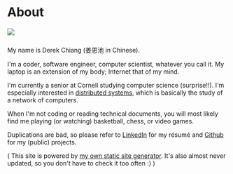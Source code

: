 # About

##### ![](/images/me.jpg)

My name is Derek Chiang (姜恩池 in Chinese).

I'm a coder, software engineer, computer scientist, whatever you call it.  My laptop is an extension of my body; Internet that of my mind.

I'm currently a senior at Cornell studying computer science (surprise!!). I'm especially interested in [distributed systems](http://en.wikipedia.org/wiki/Distributed_computing), which is basically the study of a network of computers.

When I'm not coding or reading technical documents, you will most likely find me playing (or watching) basketball, chess, or video games.

Duplications are bad, so please refer to [LinkedIn](http://www.linkedin.com/in/derekchiang93) for my résumé and [Github](https://github.com/derekchiang) for my (public) projects.

( This site is powered by [my own static site generator](https://github.com/derekchiang/node-markdown-site).  It's also almost never updated, so you don't have to check it too often :) )
